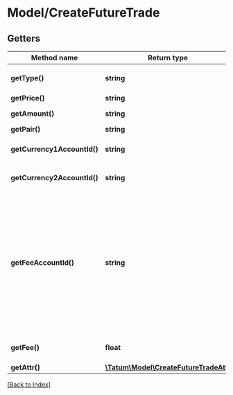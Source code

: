 # Model/CreateFutureTrade

## Getters

Method name | Return type | Description | Notes
------------ | ------------- | ------------- | -------------
**getType()** | **string** | Type of future the trade, FUTURE_BUY, FUTURE_SELL |
**getPrice()** | **string** | Price to buy / sell |
**getAmount()** | **string** | Amount of the trade to be bought / sold |
**getPair()** | **string** | Trading pair |
**getCurrency1AccountId()** | **string** | ID of the account of the currency 1 trade currency |
**getCurrency2AccountId()** | **string** | ID of the account of the currency 2 trade currency |
**getFeeAccountId()** | **string** | ID of the account where fee will be paid, if any. If trade is a BUY or FUTURE_BUY type, feeAccountId must have same currency as a currency of currency2AccountId, and vice versa if trade is a SELL or FUTURE_SELL type, feeAccountId must have same currency as a currency of currency1AccountId. | [optional]
**getFee()** | **float** | Percentage of the trade amount to be paid as a fee. | [optional]
**getAttr()** | [**\Tatum\Model\CreateFutureTradeAttr**](CreateFutureTradeAttr.md) |  |

[[Back to Index]](../index.md)
